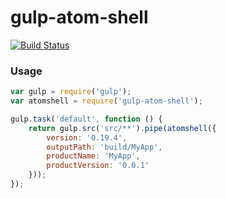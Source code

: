 # gulp-atom-shell

[![Build Status](https://travis-ci.org/joaomoreno/gulp-atom-shell.svg?branch=master)](https://travis-ci.org/joaomoreno/gulp-atom-shell)

### Usage

```javascript
var gulp = require('gulp');
var atomshell = require('gulp-atom-shell');

gulp.task('default', function () {
	return gulp.src('src/**').pipe(atomshell({
		version: '0.19.4',
		outputPath: 'build/MyApp',
		productName: 'MyApp',
		productVersion: '0.0.1'
	}));
});
```
